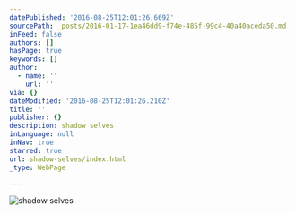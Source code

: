 ```yaml
---
datePublished: '2016-08-25T12:01:26.669Z'
sourcePath: _posts/2016-01-17-1ea46dd9-f74e-485f-99c4-40a40aceda50.md
inFeed: false
authors: []
hasPage: true
keywords: []
author:
  - name: ''
    url: ''
via: {}
dateModified: '2016-08-25T12:01:26.210Z'
title: ''
publisher: {}
description: shadow selves
inLanguage: null
inNav: true
starred: true
url: shadow-selves/index.html
_type: WebPage

---
```

![shadow selves](https://the-grid-user-content.s3-us-west-2.amazonaws.com/3eaeef31-dafd-4096-9931-51c5455d1c68.jpg)